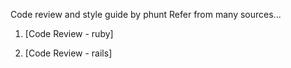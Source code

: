 Code review and style guide by phunt
Refer from many sources...

1. [Code Review - ruby]

2. [Code Review - rails]
